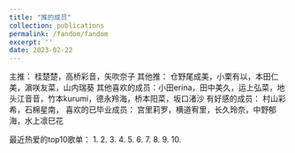 ```yaml
---
title: "推的成员"
collection: publications
permalink: /fandom/fandom
excerpt: ''
date: 2023-02-22
---
```


主推：        桂楚楚，高桥彩音，矢吹奈子
其他推：      仓野尾成美，小栗有以，本田仁美，濵咲友菜，山内瑞葵
其他喜欢的成员：小田erina，田中美久，运上弘菜，地头江音音，竹本kurumi，德永羚海，桥本阳菜，坂口渚沙
有好感的成员： 村山彩希，石棉星南，
喜欢的已毕业成员：  宫里莉罗，横道宥里，长久玲奈，中野郁海，水上凛巳花



最近热爱的top10歌单：
1. 
2. 
3. 
4. 
5. 
6. 
7. 
8. 
9. 
10.